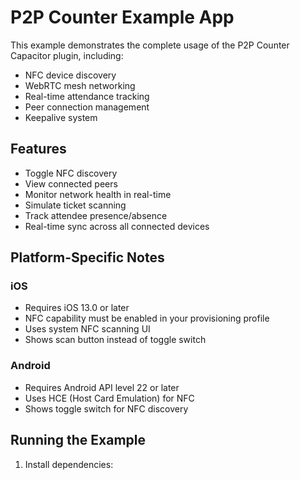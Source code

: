# P2P Counter Example App

This example demonstrates the complete usage of the P2P Counter Capacitor plugin, including:
- NFC device discovery
- WebRTC mesh networking
- Real-time attendance tracking
- Peer connection management
- Keepalive system

## Features
- Toggle NFC discovery
- View connected peers
- Monitor network health in real-time
- Simulate ticket scanning
- Track attendee presence/absence
- Real-time sync across all connected devices

## Platform-Specific Notes

### iOS
- Requires iOS 13.0 or later
- NFC capability must be enabled in your provisioning profile
- Uses system NFC scanning UI
- Shows scan button instead of toggle switch

### Android
- Requires Android API level 22 or later
- Uses HCE (Host Card Emulation) for NFC
- Shows toggle switch for NFC discovery

## Running the Example

1. Install dependencies:
```